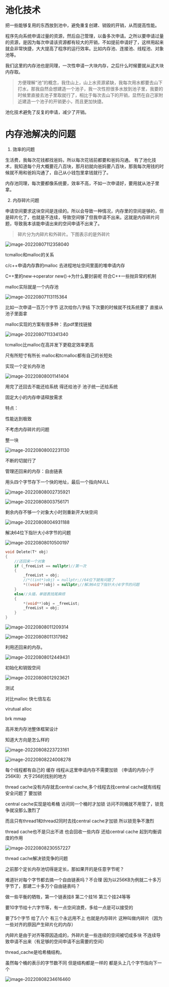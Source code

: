 # 池化技术

把一些能够复用的东西放到池中，避免重复创建、销毁的开销，从而提高性能。

程序先向系统申请过量的资源，然后自己管理，以备多次申请。之所以要申请过量的资源，是因为每次申请该资源都有较大的开销，不如提前申请好了，这样用起来就会非常快捷，大大提高了程序的运行效率。比如内存池、连接池、线程池、对象池等。

我们这里的内存池也是同理，一次性申请一大块内存，之后什么时候要就从这大块内存取。

> 方便理解“池”的概念，我住山上，山上水资源紧缺，我每次用水都要去山下打水，那我自然会想建造一个池子，我一次性担很多水放到池子里，我要的时候里直接去池子里取就行了，相比于每次去山下的开销，显然在自己家附近建造一个池子的开销更小，而且更加快捷。

池化技术避免了反复的申请，减少了开销。 

# 内存池解决的问题

1. 效率的问题

生活费，我每次花钱都找爸妈，所以每次花钱前都要和爸妈沟通。 有了池化技术，我知道每个月大概要花八百块，那月初就向爸妈要八百块，那我每次用钱的时候就不用和爸妈沟通了，自己从小钱包里拿钱就行了。

内存池同理，每次要都像系统要，效率不高，不如一次申请好，要用就从池子里拿。

2. 内存碎片问题

申请空间要求这块空间是连续的。所以会导致一种情况，内存里的空间是够的，但是碎片化了，也就是不连续，导致空间够了但我申请不出来。这就是内存碎片问题，导致我本该能申请出来的空间申请不出来了。

> 碎片分为内碎片和外碎片。下图表示的是外碎片

![image-20220807112358040](https://pic-1304888003.cos.ap-guangzhou.myqcloud.com/img/image-20220807112358040.png)







tcmalloc和malloc的关系

c/c++申请内存靠的malloc 去进程地址空间里面的堆申请内存

C++里的new->operator new()->为什么要封装呢 符合C++一些抛异常的机制



malloc实际就是一个内存池

![image-20220807113115364](https://pic-1304888003.cos.ap-guangzhou.myqcloud.com/img/image-20220807113115364.png)

比如一次申请一百万个字节 这次给你八字结 下次要的时候就不找系统要了  直接从池子里面拿



malloc实现的方案有很多种：去pdf里找链接

![image-20220807113341340](https://pic-1304888003.cos.ap-guangzhou.myqcloud.com/img/image-20220807113341340.png)





tcmalloc比malloc在高并发下更稳定效率更高



尺有所短寸有所长 malloc和tcmalloc都有自己的长短处



实现一个定长内存池



![image-20220808001141404](https://pic-1304888003.cos.ap-guangzhou.myqcloud.com/img/image-20220808001141404.png)



用完了还回去不能还给系统 得还给池子 池子统一还给系统

固定大小的内存申请释放需求

特点：

性能达到极致

不考虑内存碎片的问题





整一块

![image-20220808002231130](https://pic-1304888003.cos.ap-guangzhou.myqcloud.com/img/image-20220808002231130.png)

不断的切就行了



管理还回来的内存：自由链表

用头四个字节存下一个快的地址，最后一个指向NULL

![image-20220808002735921](https://pic-1304888003.cos.ap-guangzhou.myqcloud.com/img/image-20220808002735921.png)





![image-20220808003756171](https://pic-1304888003.cos.ap-guangzhou.myqcloud.com/img/image-20220808003756171.png)



剩余内存不够一个对象大小时则重新开大块空间

![image-20220808004931188](https://pic-1304888003.cos.ap-guangzhou.myqcloud.com/img/image-20220808004931188.png)

解决64位下指针大小8字节的问题

 ![image-20220808010500197](https://pic-1304888003.cos.ap-guangzhou.myqcloud.com/img/image-20220808010500197.png)









```cpp
void Delete(T* obj)
{
    //还回来一个对象
    if (_freeList == nullptr)//第一次
    {
        _freeList = obj;
        //*((int*)obj) = nullptr;//64位下就有问题了
        *((void**)obj) = nullptr;//解决64位下指针大小8字节的问题
    }
    else//头插，单链表找尾麻烦
    {
        *(void**)obj = _freeList;
        _freeList = obj;
    }
}
```

![image-20220808011209314](https://pic-1304888003.cos.ap-guangzhou.myqcloud.com/img/image-20220808011209314.png)

![image-20220808011317982](https://pic-1304888003.cos.ap-guangzhou.myqcloud.com/img/image-20220808011317982.png)





利用还回来的内存。

![image-20220808012449431](https://pic-1304888003.cos.ap-guangzhou.myqcloud.com/img/image-20220808012449431.png)

初始化和销毁空间

![image-20220808012923621](https://pic-1304888003.cos.ap-guangzhou.myqcloud.com/img/image-20220808012923621.png)



测试

对比malloc 快七倍左右

virutual alloc



brk mmap



高并发内存池整体框架设计

知道大方向是怎么样的

![image-20220808223723161](https://pic-1304888003.cos.ap-guangzhou.myqcloud.com/img/image-20220808223723161.png)



![image-20220808224008278](https://pic-1304888003.cos.ap-guangzhou.myqcloud.com/img/image-20220808224008278.png)





每个线程都有自己的 缓存  线程从这里申请内存不需要加锁 （申请的内存小于256KB）大于256的找别的地方



thread cache没有内存就去central cache,多个线程去找central cache就有线程安全问题了 要加锁

central cache实现是哈希桶 访问同一个桶时才加锁 访问不同桶就不用管了，锁竞争就没那么激烈了

而且只有thread1和thread2同时去找central cache才加锁 所以锁竞争不激烈

thread cache也不是只出不进 也会回收一些内存 还给central cache 起到均衡调度的作用  

![image-20220808230557227](https://pic-1304888003.cos.ap-guangzhou.myqcloud.com/img/image-20220808230557227.png)



thread cache解决锁竞争的问题

之前那个定长内存池切得是定长，那如果开的是任意字节呢？

难道针对每个字节都去搞一个自由链表吗？不合理 因为以256KB为例就二十多万字节了，那建二十多万个自由链表吗？

做一些平衡的牺牲，第一个链表挂8 第二个挂16 第三个挂24等等

要10字节给十六字节等，有一点空间浪费，多给一点是可以接受的

要了5个字节 给了八个  有三个永远用不上 也就是内存碎片 这种叫做内碎片（因为一些对齐的原因产生碎片化的内存）



内碎片是由于对齐等原因造成的，外碎片是一些连续的空间被切成多块 不连续导致申请不出来（有足够的空间申请不出需要的空间）

thread_cache是哈希桶结构， 



虽然每个桶的表示的字节数不同 但是结构都是一样的 都是头上几个字节指向下一个

![image-20220808234616460](https://pic-1304888003.cos.ap-guangzhou.myqcloud.com/img/image-20220808234616460.png)







































































































